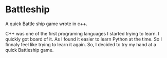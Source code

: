 # Battleship
A quick Battle ship game wrote in c++.

C++ was one of the first programing languages I started trying to learn. I quickly got board of it.
As I found it easier to learn Python at the time. So I finnaly feel like trying to learn it again.
So, I decided to try my hand at a quick Battleship game.
